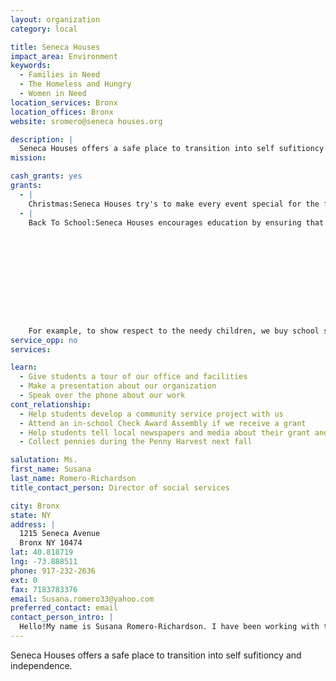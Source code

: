 ```yaml
---
layout: organization
category: local

title: Seneca Houses
impact_area: Environment
keywords: 
  - Families in Need
  - The Homeless and Hungry
  - Women in Need
location_services: Bronx
location_offices: Bronx
website: sromero@seneca houses.org

description: |
  Seneca Houses offers a safe place to transition into self sufitioncy and independence.
mission: 

cash_grants: yes
grants: 
  - |
    Christmas:Seneca Houses try's to make every event special for the families and children that live their.To elaborate,by donating money to our organization, we will use the money to buy gifts and toys to the needy children.This is what makes our job extremel, rewarding because  of the things we provide for the families and children.
  - |
    Back To School:Seneca Houses encourages education by ensuring that each child has the basic necessities to start the school year.For example, we use the money givin to us to buy pencils,erasers and even new backpacks!If you donate money to our organization,we believe each child will have a better attitude about their education.

    

    

    

    

    

    For example, to show respect to the needy children, we buy school supplies for the children.such as pencils,erasers,notebooks and even new backpacks.By donating money to our organization, we believe that every child will have a better attitude and education.
service_opp: no
services: 

learn: 
  - Give students a tour of our office and facilities
  - Make a presentation about our organization
  - Speak over the phone about our work
cont_relationship: 
  - Help students develop a community service project with us
  - Attend an in-school Check Award Assembly if we receive a grant
  - Help students tell local newspapers and media about their grant and/or project with us
  - Collect pennies during the Penny Harvest next fall

salutation: Ms.
first_name: Susana
last_name: Romero-Richardson
title_contact_person: Director of social services

city: Bronx
state: NY
address: |
  1215 Seneca Avenue  
  Bronx NY 10474
lat: 40.818719
lng: -73.888511
phone: 917-232-2636
ext: 0
fax: 7183783376
email: Susana.romero33@yahoo.com
preferred_contact: email
contact_person_intro: |
  Hello!My name is Susana Romero-Richardson. I have been working with the homeless  for over 10 years.I love to see people and families overcome their situations. My job helps provide shelter for the families in need, and assitant to their journey in permanet housing, as well as a day care for the children there.we are determined to make our job the best it can be. 
---
```

Seneca Houses offers a safe place to transition into self sufitioncy and independence.